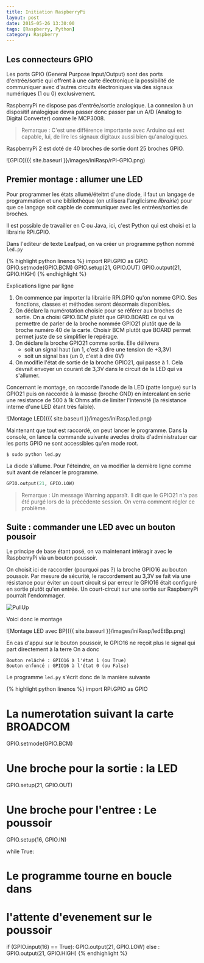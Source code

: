 ```yaml
---
title: Initiation RaspberryPi
layout: post
date: 2015-05-26 13:30:00
tags: [Raspberry, Python]
category: Raspberry
---
```


## Les connecteurs GPIO

Les ports GPIO (General Purpose Input/Output) sont des ports d'entrée/sortie
qui offrent à une carte électronique la possibilité de communiquer avec
d'autres circuits électroniques via des signaux numériques (1 ou 0)
exclusivement.

RaspberryPi ne dispose pas d'entrée/sortie analogique. La connexion à un
dispositif analogique devra passer donc passer par un A/D (Analog to Digital
Converter) comme le MCP3008.

>  Remarque : C'est une différence importante avec Arduino qui est capable, lui,
>  de lire les signaux digitaux aussi bien qu'analogiques.

RaspberryPi 2 est doté de 40 broches de sortie dont 25 broches GPIO.

![GPIO]({{ site.baseurl }}/images/iniRasp/rPi-GPIO.png)

## Premier montage : allumer une LED

Pour programmer les états allumé/éteitnt d'une diode, il faut un langage
de programmation et une bibliothèque (on utilisera l'anglicisme *librairie*)
pour que ce langage soit capble de communiquer
avec les entrées/sorties de broches.

Il est possible de travailler en C ou Java, ici, c'est Python qui est choisi et
la librairie RPi.GPIO.

Dans l'editeur de texte Leafpad, on va créer un programme python nommé `led.py`

{% highlight python linenos %}
import RPi.GPIO as GPIO
GPIO.setmode(GPIO.BCM)
GPIO.setup(21, GPIO.OUT)
GPIO.output(21, GPIO.HIGH)
{% endhighlight %}

Explications ligne par ligne

1. On commence par importer la librairie RPi.GPIO qu'on nomme GPIO. 
   Ses fonctions, classes et méthodes seront désormais disponibles.
2. On déclare la numérotation choisie pour se référer aux broches
   de sortie. On a choisi GPIO.BCM plutôt que GPIO.BOARD ce qui va permettre
   de parler de la broche nommée GPIO21 plutôt que de la broche numéro 40
   de la carte. Choisir BCM plutôt que BOARD permet permet juste de se
   simplifier le repérage.
3. On déclare la broche GPIO21 comme sortie. Elle délivrera    
   - soit un signal haut (un 1, c'est à dire une tension de +3,3V)    
   - soit un signal bas (un 0, c'est à dire 0V)
4. On modifie l'état de sortie de la broche GPIO21, qui passe à 1. Cela devrait
   envoyer un courant de 3,3V dans le circuit de la LED qui va s'allumer.

Concernant le montage, on raccorde l'anode de la LED (patte longue) sur la
GPIO21 puis on raccorde à la masse (broche GND) en intercalant en serie une
resistance de 500 à 1k Ohms afin de limiter l'intensité (la résistance interne
d'une LED étant très faible).

![Montage LED]({{ site.baseurl }}/images/iniRasp/led.png)

Maintenant que tout est raccordé, on peut lancer le programme. Dans la console,
on lance la commande suivante avecles droits d'administratuer car les ports
GPIO ne sont accessibles qu'en mode root.

```
$ sudo python led.py
```

La diode s'allume. Pour l'éteindre, on va modifier la dernière ligne comme suit
avant de relancer le programme.

```python
GPIO.output(21, GPIO.LOW)
```

>  Remarque : Un message Warning apparaît. Il dit que le GPIO21 n'a pas été purgé
>  lors de la précédente session. On verra comment régler ce problème.

## Suite : commander une LED avec un bouton pousoir

Le principe de base étant posé, on va maintenant intéragir avec le RaspberryPi
via un bouton poussoir.

On choisit ici de raccorder (pourquoi pas ?)  la broche GPIO16 au bouton 
poussoir. 
Par mesure de sécurité, le raccordement au 3,3V se fait via
une résistance pour éviter un court circuit si par erreur le GPIO16 était
configuré en sortie plutôt qu'en entrée.
Un court-circuit sur une sortie sur RaspberryPi pourrait l'endommager.


![PullUp](http://upload.wikimedia.org/wikipedia/commons/thumb/1/12/Switch_Pull_Up_Circuit.png/220px-Switch_Pull_Up_Circuit.png)

Voici donc le montage

![Montage LED avec BP]({{ site.baseurl }}/images/iniRasp/ledEtBp.png)

En cas d'appui sur le bouton poussoir, le GPIO16 ne reçoit plus le signal
qui part directement à la terre On a donc

    Bouton relâché : GPIO16 à l'état 1 (ou True)
    Bouton enfoncé : GPIO16 à l'état 0 (ou False)

Le programme `led.py` s'écrit donc de la manière suivante

{% highlight python linenos %}
import RPi.GPIO as GPIO
# La numerotation suivant la carte BROADCOM
GPIO.setmode(GPIO.BCM)
# Une broche pour la sortie : la LED
GPIO.setup(21, GPIO.OUT)
# Une broche pour l'entree : Le poussoir
GPIO.setup(16, GPIO.IN)

while True:
# Le programme tourne en boucle dans
# l'attente d'evenement sur le poussoir
  if (GPIO.input(16) == True):
  GPIO.output(21, GPIO.LOW)
  else :
    GPIO.output(21, GPIO.HIGH)
{% endhighlight %}


